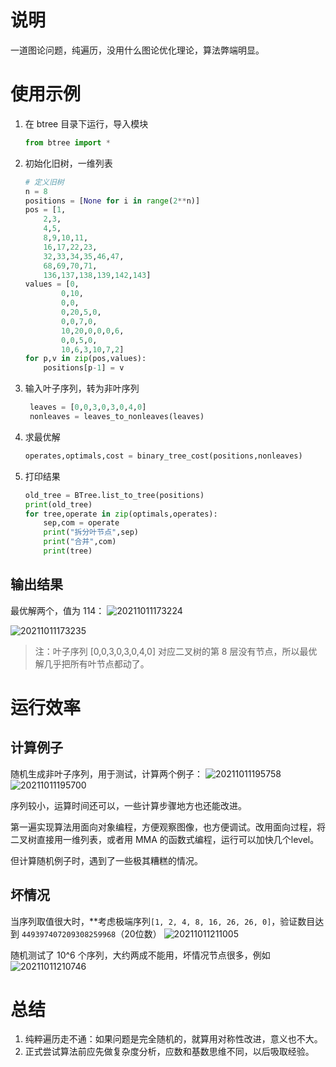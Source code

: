 # 说明
一道图论问题，纯遍历，没用什么图论优化理论，算法弊端明显。


# 使用示例

1. 在 btree 目录下运行，导入模块
   ```py
   from btree import *
   ```

2. 初始化旧树，一维列表
    ```py
    # 定义旧树
    n = 8
    positions = [None for i in range(2**n)]
    pos = [1, 
        2,3, 
        4,5, 
        8,9,10,11, 
        16,17,22,23, 
        32,33,34,35,46,47,
        68,69,70,71,
        136,137,138,139,142,143]
    values = [0,
            0,10,
            0,0,
            0,20,5,0,
            0,0,7,0,
            10,20,0,0,0,6,
            0,0,5,0,
            10,6,3,10,7,2]
    for p,v in zip(pos,values):
        positions[p-1] = v
    ```

3. 输入叶子序列，转为非叶序列
   ```py
    leaves = [0,0,3,0,3,0,4,0]
    nonleaves = leaves_to_nonleaves(leaves)
    ```

4. 求最优解
   ```py
   operates,optimals,cost = binary_tree_cost(positions,nonleaves)
   ```

5. 打印结果
   ```py
   old_tree = BTree.list_to_tree(positions)
   print(old_tree)
   for tree,operate in zip(optimals,operates):
       sep,com = operate
       print("拆分叶节点",sep)
       print("合并",com)
       print(tree)
   ```

## 输出结果
最优解两个，值为 114：
![20211011173224](https://cdn.jsdelivr.net/gh/RexWzh/PicBed@picgo/picgo_folder/20211011173224.png)

![20211011173235](https://cdn.jsdelivr.net/gh/RexWzh/PicBed@picgo/picgo_folder/20211011173235.png)

> 注：叶子序列 [0,0,3,0,3,0,4,0] 对应二叉树的第 8 层没有节点，所以最优解几乎把所有叶节点都动了。

# 运行效率
## 计算例子
随机生成非叶子序列，用于测试，计算两个例子：
![20211011195758](https://i.loli.net/2021/10/11/SUwQ2faT5nW4DAc.png)
![20211011195700](https://i.loli.net/2021/10/11/qzOQbLycT25jaih.png)

序列较小，运算时间还可以，一些计算步骤地方也还能改进。

第一遍实现算法用面向对象编程，方便观察图像，也方便调试。改用面向过程，将二叉树直接用一维列表，或者用 MMA 的函数式编程，运行可以加快几个level。

但计算随机例子时，遇到了一些极其糟糕的情况。

## 坏情况
当序列取值很大时，**考虑极端序列`[1, 2, 4, 8, 16, 26, 26, 0]`，验证数目达到 `449397407209308259968`（20位数）
![20211011211005](https://cdn.jsdelivr.net/gh/RexWzh/PicBed@picgo/picgo_folder/20211011211005.png)

随机测试了 10^6 个序列，大约两成不能用，坏情况节点很多，例如
![20211011210746](https://cdn.jsdelivr.net/gh/RexWzh/PicBed@picgo/picgo_folder/20211011210746.png)

# 总结

1. 纯粹遍历走不通：如果问题是完全随机的，就算用对称性改进，意义也不大。
2. 正式尝试算法前应先做复杂度分析，应数和基数思维不同，以后吸取经验。

